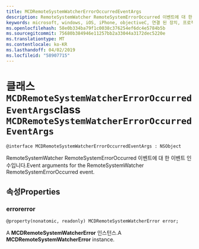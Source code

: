 ```yaml
---
title: MCDRemoteSystemWatcherErrorOccurredEventArgs
description: RemoteSystemWatcher RemoteSystemErrorOccurred 이벤트에 대 한 이벤트 인수입니다.
keywords: microsoft, windows, iOS, iPhone, objectiveC, 연결 된 장치, 프로젝트 로마
ms.openlocfilehash: 58e0b334ba79f1c0038c376254ef6dc4e5784b5b
ms.sourcegitcommit: 75680b384946e11257bb2a33044a3172dec5220e
ms.translationtype: MT
ms.contentlocale: ko-KR
ms.lasthandoff: 04/02/2019
ms.locfileid: "58907715"
---
```

# <a name="class-mcdremotesystemwatchererroroccurredeventargs"></a><span data-ttu-id="b7400-104">클래스 `MCDRemoteSystemWatcherErrorOccurredEventArgs`</span><span class="sxs-lookup"><span data-stu-id="b7400-104">class `MCDRemoteSystemWatcherErrorOccurredEventArgs`</span></span> 

```
@interface MCDRemoteSystemWatcherErrorOccurredEventArgs : NSObject
```  

<span data-ttu-id="b7400-105">RemoteSystemWatcher RemoteSystemErrorOccurred 이벤트에 대 한 이벤트 인수입니다.</span><span class="sxs-lookup"><span data-stu-id="b7400-105">Event arguments for the RemoteSystemWatcher RemoteSystemErrorOccurred event.</span></span>

## <a name="properties"></a><span data-ttu-id="b7400-106">속성</span><span class="sxs-lookup"><span data-stu-id="b7400-106">Properties</span></span>

### <a name="error"></a><span data-ttu-id="b7400-107">error</span><span class="sxs-lookup"><span data-stu-id="b7400-107">error</span></span>
`@property(nonatomic, readonly) MCDRemoteSystemWatcherError error;`

<span data-ttu-id="b7400-108">A **MCDRemoteSystemWatcherError** 인스턴스.</span><span class="sxs-lookup"><span data-stu-id="b7400-108">A **MCDRemoteSystemWatcherError** instance.</span></span>